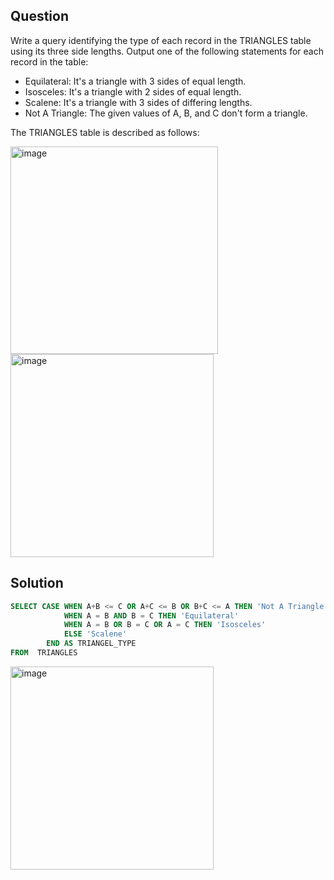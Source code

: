 ## Question
Write a query identifying the type of each record in the TRIANGLES table using its three side lengths. 
Output one of the following statements for each record in the table:

- Equilateral: It's a triangle with 3 sides of equal length.
- Isosceles: It's a triangle with 2 sides of equal length.
- Scalene: It's a triangle with 3 sides of differing lengths.
- Not A Triangle: The given values of A, B, and C don't form a triangle.

The TRIANGLES table is described as follows:

<img width="332" alt="image" src="https://github.com/user-attachments/assets/3133262c-fbc6-4919-abdf-4bc21a0cd4bb" />

<img width="325" alt="image" src="https://github.com/user-attachments/assets/29f56318-1d32-4fe1-a274-7fd7ce0e9869" />

## Solution
```sql
SELECT CASE WHEN A+B <= C OR A+C <= B OR B+C <= A THEN 'Not A Triangle'
            WHEN A = B AND B = C THEN 'Equilateral'
            WHEN A = B OR B = C OR A = C THEN 'Isosceles'
            ELSE 'Scalene'
        END AS TRIANGEL_TYPE
FROM  TRIANGLES 
```
<img width="325" alt="image" src="https://github.com/user-attachments/assets/b5527cd5-816e-4a66-b13c-9eeba425033e" />
